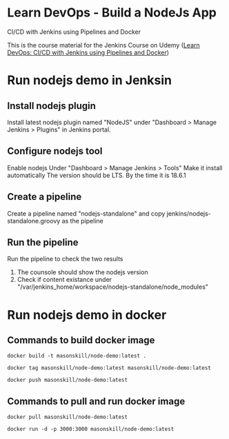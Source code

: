 # Learn DevOps - Build a NodeJs App

CI/CD with Jenkins using Pipelines and Docker

This is the course material for the Jenkins Course on Udemy ([Learn DevOps: CI/CD with Jenkins using Pipelines and Docker](https://www.udemy.com/learn-devops-ci-cd-with-jenkins-using-pipelines-and-docker/?couponCode=JENKINS_GIT))

# Run nodejs demo in Jenksin
## Install nodejs plugin 
Install latest nodejs plugin named "NodeJS" under "Dashboard > Manage Jenkins > Plugins" in Jenkins portal.

## Configure nodejs tool
Enable nodejs Under "Dashboard > Manage Jenkins > Tools"
Make it install automatically
The version should be LTS. By the time it is 18.6.1

## Create a pipeline
Create a pipeline named "nodejs-standalone" and copy jenkins/nodejs-standalone.groovy as the pipeline

## Run the pipeline
Run the pipeline to check the two results
1. The counsole should show the nodejs version
2. Check if content existance under "/var/jenkins_home/workspace/nodejs-standalone/node_modules"

# Run nodejs demo in docker

## Commands to build docker image

    docker build -t masonskill/node-demo:latest .

    docker tag masonskill/node-demo:latest masonskill/node-demo:latest

    docker push masonskill/node-demo:latest

## Commands to pull and run docker image

    docker pull masonskill/node-demo:latest

    docker run -d -p 3000:3000 masonskill/node-demo:latest

